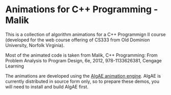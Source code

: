 # Animations for C++ Programming - Malik

This is a collection of algorithm animations for a C++ Programmign II course
(developed for the web course offering of CS333 from Old Dominion University, Norfolk Virginia).

Most of the animated code is taken from Malik,  C++ Programming: From Problem Analysis to Program Design, 6e,
2012, 978-1133626381, Cengage Learning


The animations are developed using the [AlgAE animation engine](https://github.com/sjzeil/AlgAE). AlgAE is 
currently distributed in source form only, so to prepare these demos, you will need to install and build AlgAE
first.
 




